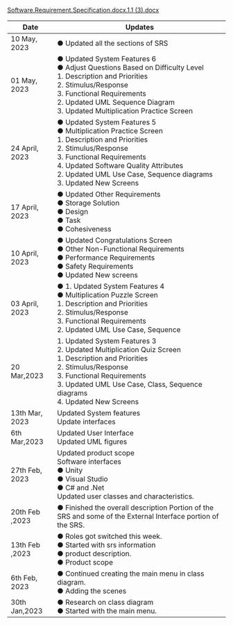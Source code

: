 [Software.Requirement.Specification.docx.1.1 (3).docx](https://github.com/OscarZaldana-Portfolio/CSE6550Spring2023Team3/files/10963715/Software.Requirement.Specification.docx.1.1.3.docx)

| Date  | Updates |
| ------------- | ------------- |
| 10 May, 2023 |  ● Updated all the sections of SRS <br>| 
| 01 May, 2023 |  ● Updated System Features 6 <br> ● Adjust Questions Based on Difficulty Level <br>	1. Description and Priorities <br>	2. Stimulus/Response <br>  3. Functional Requirements <br> 2. Updated UML Sequence Diagram <br> 3. Updated Multiplication Practice Screen |
| 24 April, 2023 |  ● Updated System Features 5 <br> ● Multiplication Practice Screen <br> 1.	Description and Priorities <br> 2.	Stimulus/Response <br> 3.	Functional Requirements <br> 4.	Updated Software Quality Attributes <br> 2. Updated UML Use Case, Sequence diagrams <br> 3. Updated New Screens| 
| 17 April, 2023 |  ● Updated Other Requirements <br> ●	Storage Solution <br> ●	Design <br> ●	Task <br> ●	Cohesiveness |
| 10 April, 2023 | ●	Updated Congratulations Screen <br> ●	Other Non-Functional Requirements <br> ●	Performance Requirements <br> ●	Safety Requirements <br> ●	Updated New screens |
| 03 April, 2023 |  ● 1. Updated System Features 4 <br> ●  Multiplication Puzzle Screen <br> 	1. Description and Priorities <br> 2. Stimulus/Response <br> 3. Functional Requirements <br> 2. Updated UML Use Case, Sequence <br>| 
| 20 Mar,2023 | 1. Updated System Features 3 <br> 2. Updated Multiplication Quiz Screen <br> 1. Description and Priorities <br> 2. Stimulus/Response <br>	3. Functional Requirements <br> 3. Updated UML Use Case, Class, Sequence diagrams <br> 4. Updated New Screens|
|13th Mar, 2023 | Updated System features <br> Update interfaces |
|6th Mar,2023 | Updated User Interface <br> Updated UML figures |
| 27th Feb, 2023 | Updated product scope <br> Software interfaces <br> ● Unity <br> ●	Visual Studio <br>	●	C# and .Net <br> Updated user classes and characteristics.|
| 20th Feb ,2023  | ●	Finished the overall description Portion of the SRS and some of the External Interface portion of the SRS.|
| 13th Feb ,2023 | ●	Roles got switched this week. <br> ●	Started with srs information <br>  ● product description. <br> ●	Product scope
| 6th Feb, 2023  | ●	Continued creating the main menu in class diagram. <br> ●	Adding the scenes
| 30th Jan,2023 | ●	Research on class diagram <br> ●	Started with the main menu.


 
  
  
  
  




